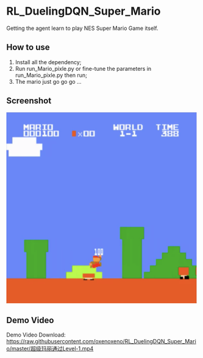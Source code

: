 # RL_DuelingDQN_Super_Mario
Getting the agent learn to play NES Super Mario Game itself.

## How to use
1. Install all the dependency;
2. Run run_Mario_pixle.py or fine-tune the parameters in run_Mario_pixle.py then run;
3. The mario just go go go ...


## Screenshot
<img alt="PicSciP Demo Video" src="https://raw.githubusercontent.com/oxenoxeno/RL_DuelingDQN_Super_Mario/master/screenshot.png" width="500" height="500" />

## Demo Video
Demo Video Download: https://raw.githubusercontent.com/oxenoxeno/RL_DuelingDQN_Super_Mario/master/超级玛丽通过Level-1.mp4
